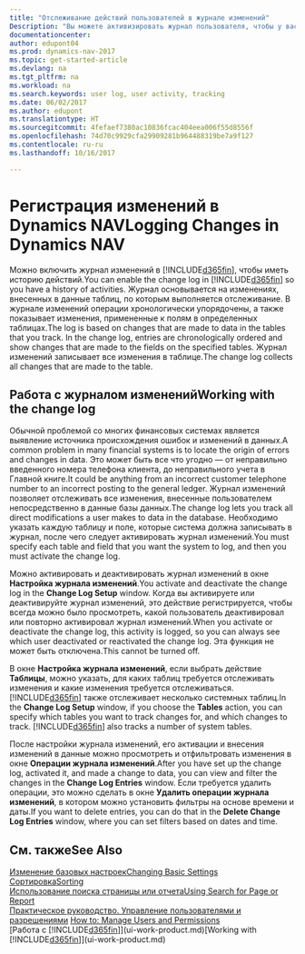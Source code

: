 ```yaml
---
title: "Отслеживание действий пользователей в журнале изменений"
Description: "Вы можете активизировать журнал пользователя, чтобы у вас была история всех изменений, внесенных в данные в отслеживаемых таблицах."
documentationcenter: 
author: edupont04
ms.prod: dynamics-nav-2017
ms.topic: get-started-article
ms.devlang: na
ms.tgt_pltfrm: na
ms.workload: na
ms.search.keywords: user log, user activity, tracking
ms.date: 06/02/2017
ms.author: edupont
ms.translationtype: HT
ms.sourcegitcommit: 4fefaef7380ac10836fcac404eea006f55d8556f
ms.openlocfilehash: 74d70c9929cfa29909281b964488319be7a9f127
ms.contentlocale: ru-ru
ms.lasthandoff: 10/16/2017

---
```

# <a name="logging-changes-in-dynamics-nav"></a><span data-ttu-id="b01c3-103">Регистрация изменений в Dynamics NAV</span><span class="sxs-lookup"><span data-stu-id="b01c3-103">Logging Changes in Dynamics NAV</span></span>
<span data-ttu-id="b01c3-104">Можно включить журнал изменений в [!INCLUDE[d365fin](includes/d365fin_md.md)], чтобы иметь историю действий.</span><span class="sxs-lookup"><span data-stu-id="b01c3-104">You can enable the change log in [!INCLUDE[d365fin](includes/d365fin_md.md)] so you have a history of activities.</span></span> <span data-ttu-id="b01c3-105">Журнал основывается на изменениях, внесенных в данные таблиц, по которым выполняется отслеживание. В журнале изменений операции хронологически упорядочены, а также показывает изменения, примененные к полям в определенных таблицах.</span><span class="sxs-lookup"><span data-stu-id="b01c3-105">The log is based on changes that are made to data in the tables that you track. In the change log, entries are chronologically ordered and show changes that are made to the fields on the specified tables.</span></span> <span data-ttu-id="b01c3-106">Журнал изменений записывает все изменения в таблице.</span><span class="sxs-lookup"><span data-stu-id="b01c3-106">The change log collects all changes that are made to the table.</span></span>  

## <a name="working-with-the-change-log"></a><span data-ttu-id="b01c3-107">Работа с журналом изменений</span><span class="sxs-lookup"><span data-stu-id="b01c3-107">Working with the change log</span></span>
<span data-ttu-id="b01c3-108">Обычной проблемой со многих финансовых системах является выявление источника происхождения ошибок и изменений в данных.</span><span class="sxs-lookup"><span data-stu-id="b01c3-108">A common problem in many financial systems is to locate the origin of errors and changes in data.</span></span> <span data-ttu-id="b01c3-109">Это может быть все что угодно — от неправильно введенного номера телефона клиента, до неправильного учета в Главной книге.</span><span class="sxs-lookup"><span data-stu-id="b01c3-109">It could be anything from an incorrect customer telephone number to an incorrect posting to the general ledger.</span></span> <span data-ttu-id="b01c3-110">Журнал изменений позволяет отслеживать все изменения, внесенные пользователем непосредственно в данные базы данных.</span><span class="sxs-lookup"><span data-stu-id="b01c3-110">The change log lets you track all direct modifications a user makes to data in the database.</span></span> <span data-ttu-id="b01c3-111">Необходимо указать каждую таблицу и поле, которые система должна записывать в журнал, после чего следует активировать журнал изменений.</span><span class="sxs-lookup"><span data-stu-id="b01c3-111">You must specify each table and field that you want the system to log, and then you must activate the change log.</span></span>  

<span data-ttu-id="b01c3-112">Можно активировать и деактивировать журнал изменений в окне **Настройка журнала изменений**.</span><span class="sxs-lookup"><span data-stu-id="b01c3-112">You activate and deactivate the change log in the **Change Log Setup** window.</span></span> <span data-ttu-id="b01c3-113">Когда вы активируете или деактивируйте журнал изменений, это действие регистрируется, чтобы всегда можно было просмотреть, какой пользователь деактивировал или повторно активировал журнал изменений.</span><span class="sxs-lookup"><span data-stu-id="b01c3-113">When you activate or deactivate the change log, this activity is logged, so you can always see which user deactivated or reactivated the change log.</span></span> <span data-ttu-id="b01c3-114">Эта функция не может быть отключена.</span><span class="sxs-lookup"><span data-stu-id="b01c3-114">This cannot be turned off.</span></span>  

<span data-ttu-id="b01c3-115">В окне **Настройка журнала изменений**, если выбрать действие **Таблицы**, можно указать, для каких таблиц требуется отслеживать изменения и какие изменения требуется отслеживаться. [!INCLUDE[d365fin](includes/d365fin_md.md)] также отслеживает несколько системных таблиц.</span><span class="sxs-lookup"><span data-stu-id="b01c3-115">In the **Change Log Setup** window, if you choose the **Tables** action, you can specify which tables you want to track changes for, and which changes to track. [!INCLUDE[d365fin](includes/d365fin_md.md)] also tracks a number of system tables.</span></span>

<span data-ttu-id="b01c3-116">После настройки журнала изменений, его активации и внесения изменений в данные можно просмотреть и отфильтровать изменения в окне **Операции журнала изменений**.</span><span class="sxs-lookup"><span data-stu-id="b01c3-116">After you have set up the change log, activated it, and made a change to data, you can view and filter the changes in the **Change Log Entries** window.</span></span> <span data-ttu-id="b01c3-117">Если требуется удалить операции, это можно сделать в окне **Удалить операции журнала изменений**, в котором можно установить фильтры на основе времени и даты.</span><span class="sxs-lookup"><span data-stu-id="b01c3-117">If you want to delete entries, you can do that in the **Delete Change Log Entries** window, where you can set filters based on dates and time.</span></span>  

## <a name="see-also"></a><span data-ttu-id="b01c3-118">См. также</span><span class="sxs-lookup"><span data-stu-id="b01c3-118">See Also</span></span>
[<span data-ttu-id="b01c3-119">Изменение базовых настроек</span><span class="sxs-lookup"><span data-stu-id="b01c3-119">Changing Basic Settings</span></span>](ui-change-basic-settings.md)  
[<span data-ttu-id="b01c3-120">Сортировка</span><span class="sxs-lookup"><span data-stu-id="b01c3-120">Sorting</span></span>](ui-sorting.md)  
[<span data-ttu-id="b01c3-121">Использование поиска страницы или отчета</span><span class="sxs-lookup"><span data-stu-id="b01c3-121">Using Search for Page or Report</span></span>](ui-search.md)  
<span data-ttu-id="b01c3-122">[Практическое руководство. Управление пользователями и разрешениями](ui-how-users-permissions.md)  </span><span class="sxs-lookup"><span data-stu-id="b01c3-122">[How to: Manage Users and Permissions](ui-how-users-permissions.md)  </span></span>  
<span data-ttu-id="b01c3-123">[Работа с [!INCLUDE[d365fin](includes/d365fin_md.md)]](ui-work-product.md)</span><span class="sxs-lookup"><span data-stu-id="b01c3-123">[Working with [!INCLUDE[d365fin](includes/d365fin_md.md)]](ui-work-product.md)</span></span>  

